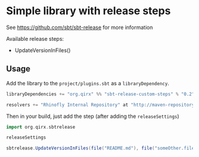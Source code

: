 Simple library with release steps
=================================

See https://github.com/sbt/sbt-release for more information

Available release steps:

- UpdateVersionInFiles()

Usage
-----

Add the library to the `project/plugins.sbt` as a `libraryDependency`.

``` scala
libraryDependencies += "org.qirx" %% "sbt-release-custom-steps" % "0.2"

resolvers += "Rhinofly Internal Repository" at "http://maven-repository.rhinofly.net:8081/artifactory/libs-release-local"
```

Then in your build, just add the step (after adding the `releaseSettings`)

``` scala
import org.qirx.sbtrelease

releaseSettings

sbtrelease.UpdateVersionInFiles(file("README.md"), file("someOther.file"))
```